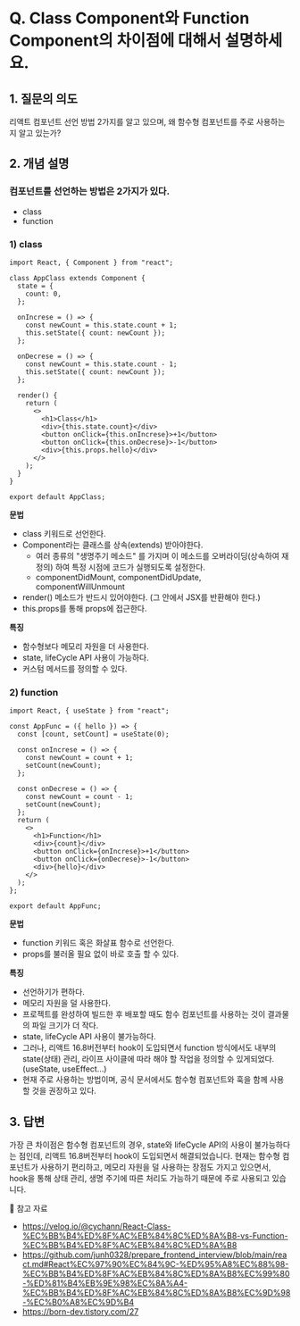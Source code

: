 # Q. Class Component와 Function Component의 차이점에 대해서 설명하세요.

## 1. 질문의 의도
리액트 컴포넌트 선언 방법 2가지를 알고 있으며, 왜 함수형 컴포넌트를 주로 사용하는지 알고 있는가?

## 2. 개념 설명

### 컴포넌트를 선언하는 방법은 2가지가 있다.
- class
- function

### 1) class

```
import React, { Component } from "react";

class AppClass extends Component {
  state = {
    count: 0,
  };

  onIncrese = () => {
    const newCount = this.state.count + 1;
    this.setState({ count: newCount });
  };

  onDecrese = () => {
    const newCount = this.state.count - 1;
    this.setState({ count: newCount });
  };

  render() {
    return (
      <>
        <h1>Class</h1>
        <div>{this.state.count}</div>
        <button onClick={this.onIncrese}>+1</button>
        <button onClick={this.onDecrese}>-1</button>
        <div>{this.props.hello}</div>
      </>
    );
  }
}

export default AppClass;
```
**문법**
- class 키워드로 선언한다.
- Component라는 클래스를 상속(extends) 받아야한다.
  - 여러 종류의 "생명주기 메소드" 를 가지며 이 메소드를 오버라이딩(상속하여 재정의) 하여 특정 시점에 코드가 실행되도록 설정한다.
  - componentDidMount, componentDidUpdate, componentWillUnmount
- render() 메소드가 반드시 있어야한다. (그 안에서 JSX를 반환해야 한다.)
- this.props를 통해 props에 접근한다.

**특징**
- 함수형보다 메모리 자원을 더 사용한다.
- state, lifeCycle API 사용이 가능하다.
- 커스텀 메서드를 정의할 수 있다.

### 2) function
```
import React, { useState } from "react";

const AppFunc = ({ hello }) => {
  const [count, setCount] = useState(0);

  const onIncrese = () => {
    const newCount = count + 1;
    setCount(newCount);
  };

  const onDecrese = () => {
    const newCount = count - 1;
    setCount(newCount);
  };
  return (
    <>
      <h1>Function</h1>
      <div>{count}</div>
      <button onClick={onIncrese}>+1</button>
      <button onClick={onDecrese}>-1</button>
      <div>{hello}</div>
    </>
  );
};

export default AppFunc;
```

**문법**
- function 키워드 혹은 화살표 함수로 선언한다.
- props를 불러올 필요 없이 바로 호출 할 수 있다.

**특징**
- 선언하기가 편하다.
- 메모리 자원을 덜 사용한다.
- 프로젝트를 완성하여 빌드한 후 배포할 때도 함수 컴포넌트를 사용하는 것이 결과물의 파일 크기가 더 작다.
- state, lifeCycle API 사용이 불가능하다.
- 그러나, 리액트 16.8버전부터 hook이 도입되면서 function 방식에서도 내부의 state(상태) 관리, 라이프 사이클에 따라 해야 할 작업을 정의할 수 있게되었다. (useState, useEffect...)
- 현재 주로 사용하는 방법이며, 공식 문서에서도 함수형 컴포넌트와 훅을 함께 사용할 것을 권장하고 있다.

## 3. 답변
가장 큰 차이점은 함수형 컴포넌트의 경우, state와 lifeCycle API의 사용이 불가능하다는 점인데, 리액트 16.8버전부터 hook이 도입되면서 해결되었습니다. 현재는 함수형 컴포넌트가 사용하기 편리하고, 메모리 자원을 덜 사용하는 장점도 가지고 있으면서, hook을 통해 상태 관리, 생명 주기에 따른 처리도 가능하기 때문에 주로 사용되고 있습니다.

🔗 참고 자료

- https://velog.io/@cychann/React-Class-%EC%BB%B4%ED%8F%AC%EB%84%8C%ED%8A%B8-vs-Function-%EC%BB%B4%ED%8F%AC%EB%84%8C%ED%8A%B8
- https://github.com/junh0328/prepare_frontend_interview/blob/main/react.md#React%EC%97%90%EC%84%9C-%ED%95%A8%EC%88%98-%EC%BB%B4%ED%8F%AC%EB%84%8C%ED%8A%B8%EC%99%80-%ED%81%B4%EB%9E%98%EC%8A%A4-%EC%BB%B4%ED%8F%AC%EB%84%8C%ED%8A%B8%EC%9D%98-%EC%B0%A8%EC%9D%B4
- https://born-dev.tistory.com/27
